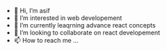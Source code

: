 - 👋 Hi, I’m asif
- 👀 I’m interested in web developement
- 🌱 I’m currently leaqrning advance react concepts
- 💞️ I’m looking to collaborate on react developement
- 📫 How to reach me ...

<!---
sasif2280/sasif2280 is a ✨ special ✨ repository because its `README.md` (this file) appears on your GitHub profile.
You can click the Preview link to take a look at your changes.
--->

